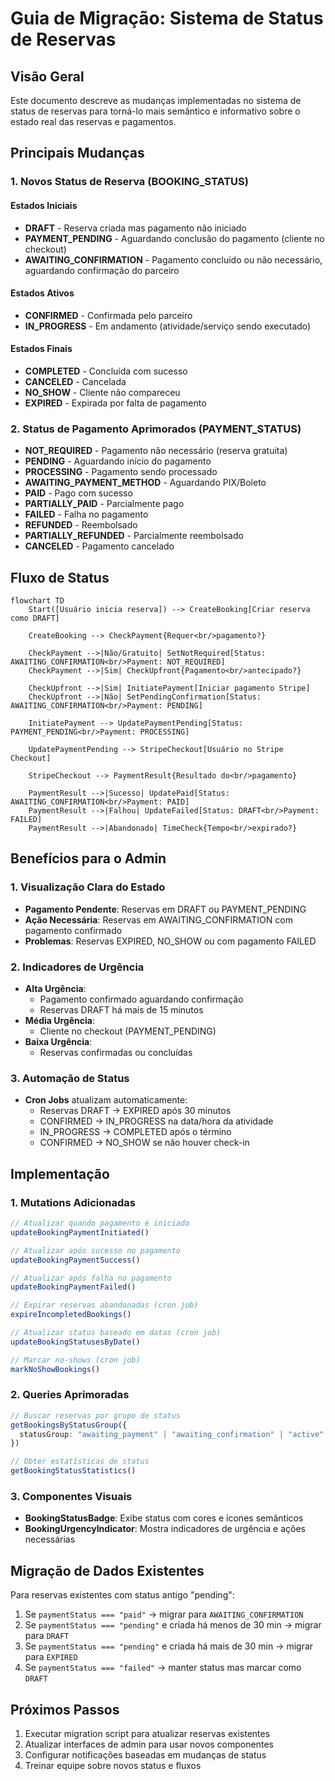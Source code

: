 # Guia de Migração: Sistema de Status de Reservas

## Visão Geral

Este documento descreve as mudanças implementadas no sistema de status de reservas para torná-lo mais semântico e informativo sobre o estado real das reservas e pagamentos.

## Principais Mudanças

### 1. Novos Status de Reserva (BOOKING_STATUS)

#### Estados Iniciais
- **DRAFT** - Reserva criada mas pagamento não iniciado
- **PAYMENT_PENDING** - Aguardando conclusão do pagamento (cliente no checkout)
- **AWAITING_CONFIRMATION** - Pagamento concluído ou não necessário, aguardando confirmação do parceiro

#### Estados Ativos
- **CONFIRMED** - Confirmada pelo parceiro
- **IN_PROGRESS** - Em andamento (atividade/serviço sendo executado)

#### Estados Finais
- **COMPLETED** - Concluída com sucesso
- **CANCELED** - Cancelada
- **NO_SHOW** - Cliente não compareceu
- **EXPIRED** - Expirada por falta de pagamento

### 2. Status de Pagamento Aprimorados (PAYMENT_STATUS)

- **NOT_REQUIRED** - Pagamento não necessário (reserva gratuita)
- **PENDING** - Aguardando início do pagamento
- **PROCESSING** - Pagamento sendo processado
- **AWAITING_PAYMENT_METHOD** - Aguardando PIX/Boleto
- **PAID** - Pago com sucesso
- **PARTIALLY_PAID** - Parcialmente pago
- **FAILED** - Falha no pagamento
- **REFUNDED** - Reembolsado
- **PARTIALLY_REFUNDED** - Parcialmente reembolsado
- **CANCELED** - Pagamento cancelado

## Fluxo de Status

```mermaid
flowchart TD
    Start([Usuário inicia reserva]) --> CreateBooking[Criar reserva como DRAFT]
    
    CreateBooking --> CheckPayment{Requer<br/>pagamento?}
    
    CheckPayment -->|Não/Gratuito| SetNotRequired[Status: AWAITING_CONFIRMATION<br/>Payment: NOT_REQUIRED]
    CheckPayment -->|Sim| CheckUpfront{Pagamento<br/>antecipado?}
    
    CheckUpfront -->|Sim| InitiatePayment[Iniciar pagamento Stripe]
    CheckUpfront -->|Não| SetPendingConfirmation[Status: AWAITING_CONFIRMATION<br/>Payment: PENDING]
    
    InitiatePayment --> UpdatePaymentPending[Status: PAYMENT_PENDING<br/>Payment: PROCESSING]
    
    UpdatePaymentPending --> StripeCheckout[Usuário no Stripe Checkout]
    
    StripeCheckout --> PaymentResult{Resultado do<br/>pagamento}
    
    PaymentResult -->|Sucesso| UpdatePaid[Status: AWAITING_CONFIRMATION<br/>Payment: PAID]
    PaymentResult -->|Falhou| UpdateFailed[Status: DRAFT<br/>Payment: FAILED]
    PaymentResult -->|Abandonado| TimeCheck{Tempo<br/>expirado?}
```

## Benefícios para o Admin

### 1. Visualização Clara do Estado
- **Pagamento Pendente**: Reservas em DRAFT ou PAYMENT_PENDING
- **Ação Necessária**: Reservas em AWAITING_CONFIRMATION com pagamento confirmado
- **Problemas**: Reservas EXPIRED, NO_SHOW ou com pagamento FAILED

### 2. Indicadores de Urgência
- **Alta Urgência**: 
  - Pagamento confirmado aguardando confirmação
  - Reservas DRAFT há mais de 15 minutos
- **Média Urgência**: 
  - Cliente no checkout (PAYMENT_PENDING)
- **Baixa Urgência**: 
  - Reservas confirmadas ou concluídas

### 3. Automação de Status
- **Cron Jobs** atualizam automaticamente:
  - Reservas DRAFT → EXPIRED após 30 minutos
  - CONFIRMED → IN_PROGRESS na data/hora da atividade
  - IN_PROGRESS → COMPLETED após o término
  - CONFIRMED → NO_SHOW se não houver check-in

## Implementação

### 1. Mutations Adicionadas

```typescript
// Atualizar quando pagamento é iniciado
updateBookingPaymentInitiated()

// Atualizar após sucesso no pagamento
updateBookingPaymentSuccess()

// Atualizar após falha no pagamento
updateBookingPaymentFailed()

// Expirar reservas abandonadas (cron job)
expireIncompletedBookings()

// Atualizar status baseado em datas (cron job)
updateBookingStatusesByDate()

// Marcar no-shows (cron job)
markNoShowBookings()
```

### 2. Queries Aprimoradas

```typescript
// Buscar reservas por grupo de status
getBookingsByStatusGroup({
  statusGroup: "awaiting_payment" | "awaiting_confirmation" | "active" | "completed" | "problematic" | "all"
})

// Obter estatísticas de status
getBookingStatusStatistics()
```

### 3. Componentes Visuais

- **BookingStatusBadge**: Exibe status com cores e ícones semânticos
- **BookingUrgencyIndicator**: Mostra indicadores de urgência e ações necessárias

## Migração de Dados Existentes

Para reservas existentes com status antigo "pending":

1. Se `paymentStatus === "paid"` → migrar para `AWAITING_CONFIRMATION`
2. Se `paymentStatus === "pending"` e criada há menos de 30 min → migrar para `DRAFT`
3. Se `paymentStatus === "pending"` e criada há mais de 30 min → migrar para `EXPIRED`
4. Se `paymentStatus === "failed"` → manter status mas marcar como `DRAFT`

## Próximos Passos

1. Executar migration script para atualizar reservas existentes
2. Atualizar interfaces de admin para usar novos componentes
3. Configurar notificações baseadas em mudanças de status
4. Treinar equipe sobre novos status e fluxos 